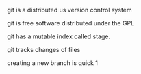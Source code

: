 git is a distributed us version control system

git is free software distributed under the GPL

git has a mutable index called stage.

git tracks changes of files

creating a new branch is quick
1

